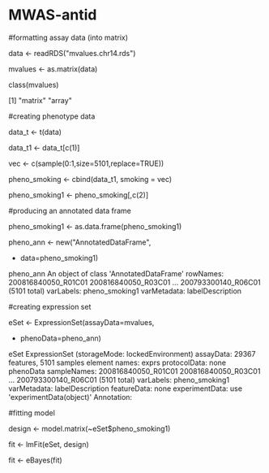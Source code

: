 # MWAS-antid

#formatting assay data (into matrix)

data <- readRDS("mvalues.chr14.rds") 

mvalues <- as.matrix(data)

class(mvalues)

[1] "matrix" "array"

#creating phenotype data 

data_t <- t(data)

data_t1 <- data_t[c(1)]

vec <- c(sample(0:1,size=5101,replace=TRUE))

pheno_smoking <- cbind(data_t1, smoking = vec)

pheno_smoking1 <- pheno_smoking[,c(2)]

#producing an annotated data frame

pheno_smoking1 <- as.data.frame(pheno_smoking1)

pheno_ann <- new("AnnotatedDataFrame",
+ data=pheno_smoking1)

pheno_ann
An object of class 'AnnotatedDataFrame'
  rowNames: 200816840050_R01C01 200816840050_R03C01 ...
    200793300140_R06C01 (5101 total)
  varLabels: pheno_smoking1
  varMetadata: labelDescription

#creating expression set

eSet <- ExpressionSet(assayData=mvalues,
+ phenoData=pheno_ann)

eSet
ExpressionSet (storageMode: lockedEnvironment)
assayData: 29367 features, 5101 samples
  element names: exprs
protocolData: none
phenoData
  sampleNames: 200816840050_R01C01 200816840050_R03C01 ...
    200793300140_R06C01 (5101 total)
  varLabels: pheno_smoking1
  varMetadata: labelDescription
featureData: none
experimentData: use 'experimentData(object)'
Annotation: 

#fitting model

design <- model.matrix(~eSet$pheno_smoking1)

fit <- lmFit(eSet, design)

fit <- eBayes(fit)




